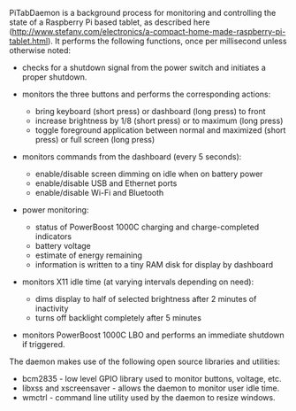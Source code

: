 PiTabDaemon is a background process for monitoring and controlling the state of
a Raspberry Pi based tablet, as described here (http://www.stefanv.com/electronics/a-compact-home-made-raspberry-pi-tablet.html). It performs
the following functions, once per millisecond unless otherwise noted:

* checks for a shutdown signal from the power switch and initiates a proper shutdown.
* monitors the three buttons and performs the corresponding actions:

    * bring keyboard (short press) or dashboard (long press) to front
    * increase brightness by 1/8 (short press) or to maximum (long press)
    * toggle foreground application between normal and maximized (short press) or full screen (long press)

* monitors commands from the dashboard (every 5 seconds):

    * enable/disable screen dimming on idle when on battery power
    * enable/disable USB and Ethernet ports
    * enable/disable Wi-Fi and Bluetooth

* power monitoring:

    * status of PowerBoost 1000C charging and charge-completed indicators
    * battery voltage
    * estimate of energy remaining
    * information is written to a tiny RAM disk for display by dashboard

* monitors X11 idle time (at varying intervals depending on need):

    * dims display to half of selected brightness after 2 minutes of inactivity
    * turns off backlight completely after 5 minutes

* monitors PowerBoost 1000C LBO and performs an immediate shutdown if triggered.

The daemon makes use of the following open source libraries and utilities:

* bcm2835 - low level GPIO library used to monitor buttons, voltage, etc.
* libxss and xscreensaver - allows the daemon to monitor user idle time.
* wmctrl - command line utility used by the daemon to resize windows.
